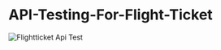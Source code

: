 # API-Testing-For-Flight-Ticket
![Flightticket Api Test](https://github.com/fahadarpon/API-Testing-For-Flight-Ticket/assets/96936188/f285f98c-6fe1-492a-9a10-3490cc0d5590)
